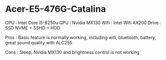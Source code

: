# Acer-E5-476G-Catalina
CPU : Intel Core i5-8250u
GPU : Nvidia MX130
Wifi : Intel Wifi AX200
Drive : SSD NVME + SSHD + HDD

Pros :
Basic feature is normally working, including wifi, bluetooth, battery, great sound quality with ALC255

Cons :
Sleep, Nvidia MX130 and brightness control is not working
